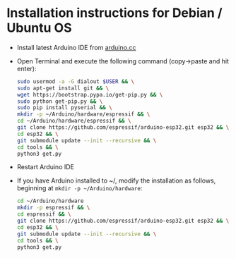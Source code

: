 Installation instructions for Debian / Ubuntu OS
=================================================

- Install latest Arduino IDE from [arduino.cc](https://www.arduino.cc/en/Main/Software)
- Open Terminal and execute the following command (copy->paste and hit enter):

  ```bash
  sudo usermod -a -G dialout $USER && \
  sudo apt-get install git && \
  wget https://bootstrap.pypa.io/get-pip.py && \
  sudo python get-pip.py && \
  sudo pip install pyserial && \
  mkdir -p ~/Arduino/hardware/espressif && \
  cd ~/Arduino/hardware/espressif && \
  git clone https://github.com/espressif/arduino-esp32.git esp32 && \
  cd esp32 && \
  git submodule update --init --recursive && \
  cd tools && \
  python3 get.py
  ```
- Restart Arduino IDE



- If you have Arduino installed to ~/, modify the installation as follows, beginning at `mkdir -p ~/Arduino/hardware`:

  ```bash
  cd ~/Arduino/hardware
  mkdir -p espressif && \
  cd espressif && \
  git clone https://github.com/espressif/arduino-esp32.git esp32 && \
  cd esp32 && \
  git submodule update --init --recursive && \
  cd tools && \
  python3 get.py
  ```
